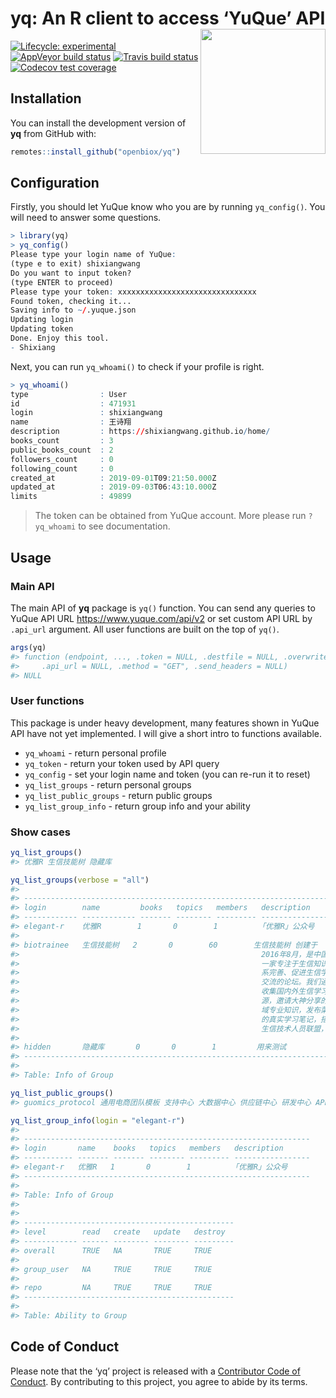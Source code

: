 
<!-- README.md is generated from README.Rmd. Please edit that file -->

# yq: An R client to access ‘YuQue’ API <img src="https://github.com/openbiox/openbiox-wiki/blob/master/static/img/logo-long.png" align="right" width="200"/>

<!-- badges: start -->

[![Lifecycle:
experimental](https://img.shields.io/badge/lifecycle-experimental-orange.svg)](https://www.tidyverse.org/lifecycle/#experimental)
[![AppVeyor build
status](https://ci.appveyor.com/api/projects/status/github/ShixiangWang/yq?branch=master&svg=true)](https://ci.appveyor.com/project/ShixiangWang/yq)
[![Travis build
status](https://travis-ci.org/ShixiangWang/yq.svg?branch=master)](https://travis-ci.org/ShixiangWang/yq)
[![Codecov test
coverage](https://codecov.io/gh/ShixiangWang/yq/branch/master/graph/badge.svg)](https://codecov.io/gh/ShixiangWang/yq?branch=master)
<!-- badges: end -->

## Installation

You can install the development version of **yq** from GitHub with:

``` r
remotes::install_github("openbiox/yq")
```

## Configuration

Firstly, you should let YuQue know who you are by running `yq_config()`.
You will need to answer some questions.

``` r
> library(yq)
> yq_config()
Please type your login name of YuQue: 
(type e to exit) shixiangwang
Do you want to input token? 
(type ENTER to proceed) 
Please type your token: xxxxxxxxxxxxxxxxxxxxxxxxxxxxxxx
Found token, checking it...
Saving info to ~/.yuque.json
Updating login
Updating token
Done. Enjoy this tool.
- Shixiang
```

Next, you can run `yq_whoami()` to check if your profile is right.

``` r
> yq_whoami()
type                : User
id                  : 471931
login               : shixiangwang
name                : 王诗翔
description         : https://shixiangwang.github.io/home/
books_count         : 3
public_books_count  : 2
followers_count     : 0
following_count     : 0
created_at          : 2019-09-01T09:21:50.000Z
updated_at          : 2019-09-03T06:43:10.000Z
limits              : 49899
```

> The token can be obtained from YuQue account. More please run
> `?yq_whoami` to see documentation.

## Usage

### Main API

The main API of **yq** package is `yq()` function. You can send any
queries to YuQue API URL <https://www.yuque.com/api/v2> or set custom
API URL by `.api_url` argument. All user functions are built on the top
of `yq()`.

``` r
args(yq)
#> function (endpoint, ..., .token = NULL, .destfile = NULL, .overwrite = FALSE, 
#>     .api_url = NULL, .method = "GET", .send_headers = NULL) 
#> NULL
```

### User functions

This package is under heavy development, many features shown in YuQue
API have not yet implemented. I will give a short intro to functions
available.

  - `yq_whoami` - return personal profile
  - `yq_token` - return your token used by API query
  - `yq_config` - set your login name and token (you can re-run it to
    reset)
  - `yq_list_groups` - return personal groups
  - `yq_list_public_groups` - return public groups
  - `yq_list_group_info` - return group info and your ability

### Show cases

``` r
yq_list_groups()
#> 优雅R 生信技能树 隐藏库
```

``` r
yq_list_groups(verbose = "all")
#> 
#> ---------------------------------------------------------------------------
#> login        name         books   topics   members   description           
#> ------------ ------------ ------- -------- --------- ----------------------
#> elegant-r    优雅R        1       0        1         「优雅R」公众号       
#> 
#> biotrainee   生信技能树   2       0        60        生信技能树 创建于     
#>                                                      2016年8月，是中国第   
#>                                                      一家专注于生信知识体  
#>                                                      系完善、促进生信学习  
#>                                                      交流的论坛。我们通过  
#>                                                      收集国内外生信学习资  
#>                                                      源，邀请大神分享的领  
#>                                                      域专业知识，发布菜鸟  
#>                                                      的真实学习笔记，搭建  
#>                                                      生信技术人员联盟，    
#> 
#> hidden       隐藏库       0       0        1         用来测试              
#> ---------------------------------------------------------------------------
#> 
#> Table: Info of Group
```

``` r
yq_list_public_groups()
#> guomics_protocol 通用电商团队模板 支持中心 大数据中心 供应链中心 研发中心 APP中心 运营中心 甩团 寄样 开智课程合作 电子签约h5 CMICT_基础知识库 运维 天印旗舰版 量化投资 财富号官方团队 人力行政部 Choppy Platform 教学资源
```

``` r
yq_list_group_info(login = "elegant-r")
#> 
#> ----------------------------------------------------------------
#> login       name    books   topics   members   description      
#> ----------- ------- ------- -------- --------- -----------------
#> elegant-r   优雅R   1       0        1         「优雅R」公众号  
#> ----------------------------------------------------------------
#> 
#> Table: Info of Group
#> 
#> 
#> -----------------------------------------------
#> level        read   create   update   destroy  
#> ------------ ------ -------- -------- ---------
#> overall      TRUE   NA       TRUE     TRUE     
#> 
#> group_user   NA     TRUE     TRUE     TRUE     
#> 
#> repo         NA     TRUE     TRUE     TRUE     
#> -----------------------------------------------
#> 
#> Table: Ability to Group
```

## Code of Conduct

Please note that the ‘yq’ project is released with a [Contributor Code
of Conduct](CODE_OF_CONDUCT.md). By contributing to this project, you
agree to abide by its terms.
